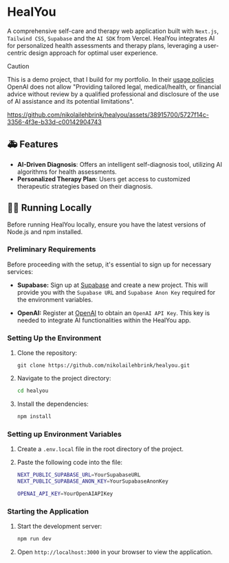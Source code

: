 # HealYou

A comprehensive self-care and therapy web application built with `Next.js`, `Tailwind CSS`, `Supabase` and the `AI SDK` from Vercel. HealYou integrates AI for personalized health assessments and therapy plans, leveraging a user-centric design approach for optimal user experience.

> [!Caution]
> This is a demo project, that I build for my portfolio. In their [usage policies](https://openai.com/policies/usage-policies) OpenAI does not allow "Providing tailored legal, medical/health, or financial advice without review by a qualified professional and disclosure of the use of AI assistance and its potential limitations". 

https://github.com/nikolailehbrink/healyou/assets/38915700/5727f14c-3356-4f3e-b33d-c00142904743

## 🚑 Features

- **AI-Driven Diagnosis**: Offers an intelligent self-diagnosis tool, utilizing AI algorithms for health assessments.
- **Personalized Therapy Plan**: Users get access to customized therapeutic strategies based on their diagnosis.

## 🧑‍💻 Running Locally

Before running HealYou locally, ensure you have the latest versions of Node.js and npm installed.

### Preliminary Requirements

Before proceeding with the setup, it's essential to sign up for necessary services:

- **Supabase:** Sign up at [Supabase](https://supabase.io/) and create a new project. This will provide you with the `Supabase URL` and `Supabase Anon Key` required for the environment variables.
  
- **OpenAI:** Register at [OpenAI](https://platform.openai.com/api-keys) to obtain an `OpenAI API Key`. This key is needed to integrate AI functionalities within the HealYou app.

### Setting Up the Environment

1. Clone the repository:

   ```shell
   git clone https://github.com/nikolailehbrink/healyou.git
   ```

2. Navigate to the project directory:

   ```bash
   cd healyou
   ```

3. Install the dependencies:

   ```bash
   npm install
   ```

### Setting up Environment Variables

1. Create a `.env.local` file in the root directory of the project.
2. Paste the following code into the file:

   ```bash
   NEXT_PUBLIC_SUPABASE_URL=YourSupabaseURL
   NEXT_PUBLIC_SUPABASE_ANON_KEY=YourSupabaseAnonKey

   OPENAI_API_KEY=YourOpenAIAPIKey
   ```

### Starting the Application

1. Start the development server:

   ```bash
   npm run dev
   ```

2. Open `http://localhost:3000` in your browser to view the application.
